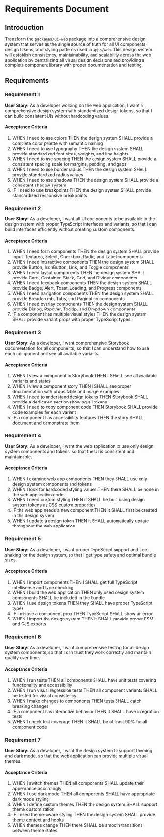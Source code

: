 # Requirements Document

## Introduction

Transform the `packages/ui-web` package into a comprehensive design system that serves as the single source of truth for all UI components, design tokens, and styling patterns used in `apps/web`. This design system will establish consistency, maintainability, and scalability across the web application by centralizing all visual design decisions and providing a complete component library with proper documentation and testing.

## Requirements

### Requirement 1

**User Story:** As a developer working on the web application, I want a comprehensive design system with standardized design tokens, so that I can build consistent UIs without hardcoding values.

#### Acceptance Criteria

1. WHEN I need to use colors THEN the design system SHALL provide a complete color palette with semantic naming
2. WHEN I need to use typography THEN the design system SHALL provide standardized font sizes, weights, and line heights
3. WHEN I need to use spacing THEN the design system SHALL provide a consistent spacing scale for margins, padding, and gaps
4. WHEN I need to use border radius THEN the design system SHALL provide standardized radius values
5. WHEN I need to use shadows THEN the design system SHALL provide a consistent shadow system
6. IF I need to use breakpoints THEN the design system SHALL provide standardized responsive breakpoints

### Requirement 2

**User Story:** As a developer, I want all UI components to be available in the design system with proper TypeScript interfaces and variants, so that I can build interfaces efficiently without creating custom components.

#### Acceptance Criteria

1. WHEN I need form components THEN the design system SHALL provide Input, Textarea, Select, Checkbox, Radio, and Label components
2. WHEN I need interactive components THEN the design system SHALL provide Button, IconButton, Link, and Toggle components
3. WHEN I need layout components THEN the design system SHALL provide Card, Container, Stack, Grid, and Divider components
4. WHEN I need feedback components THEN the design system SHALL provide Badge, Alert, Toast, Loading, and Progress components
5. WHEN I need navigation components THEN the design system SHALL provide Breadcrumb, Tabs, and Pagination components
6. WHEN I need overlay components THEN the design system SHALL provide Dialog, Popover, Tooltip, and Dropdown components
7. IF a component has multiple visual styles THEN the design system SHALL provide variant props with proper TypeScript types

### Requirement 3

**User Story:** As a developer, I want comprehensive Storybook documentation for all components, so that I can understand how to use each component and see all available variants.

#### Acceptance Criteria

1. WHEN I view a component in Storybook THEN I SHALL see all available variants and states
2. WHEN I view a component story THEN I SHALL see proper documentation with props table and usage examples
3. WHEN I need to understand design tokens THEN Storybook SHALL provide a dedicated section showing all tokens
4. WHEN I need to copy component code THEN Storybook SHALL provide code examples for each variant
5. IF a component has accessibility features THEN the story SHALL document and demonstrate them

### Requirement 4

**User Story:** As a developer, I want the web application to use only design system components and tokens, so that the UI is consistent and maintainable.

#### Acceptance Criteria

1. WHEN I examine web app components THEN they SHALL use only design system components and tokens
2. WHEN I look for hardcoded styling values THEN there SHALL be none in the web application code
3. WHEN I need custom styling THEN it SHALL be built using design system tokens as CSS custom properties
4. IF the web app needs a new component THEN it SHALL first be created in the design system
5. WHEN I update a design token THEN it SHALL automatically update throughout the web application

### Requirement 5

**User Story:** As a developer, I want proper TypeScript support and tree-shaking for the design system, so that I get type safety and optimal bundle sizes.

#### Acceptance Criteria

1. WHEN I import components THEN I SHALL get full TypeScript intellisense and type checking
2. WHEN I build the web application THEN only used design system components SHALL be included in the bundle
3. WHEN I use design tokens THEN they SHALL have proper TypeScript types
4. IF I misuse a component prop THEN TypeScript SHALL show an error
5. WHEN I import the design system THEN it SHALL provide proper ESM and CJS exports

### Requirement 6

**User Story:** As a developer, I want comprehensive testing for all design system components, so that I can trust they work correctly and maintain quality over time.

#### Acceptance Criteria

1. WHEN I run tests THEN all components SHALL have unit tests covering functionality and accessibility
2. WHEN I run visual regression tests THEN all component variants SHALL be tested for visual consistency
3. WHEN I make changes to components THEN tests SHALL catch breaking changes
4. IF a component has interactive behavior THEN it SHALL have integration tests
5. WHEN I check test coverage THEN it SHALL be at least 90% for all component code

### Requirement 7

**User Story:** As a developer, I want the design system to support theming and dark mode, so that the web application can provide multiple visual themes.

#### Acceptance Criteria

1. WHEN I switch themes THEN all components SHALL update their appearance accordingly
2. WHEN I use dark mode THEN all components SHALL have appropriate dark mode styling
3. WHEN I define custom themes THEN the design system SHALL support theme customization
4. IF I need theme-aware styling THEN the design system SHALL provide theme context and hooks
5. WHEN themes change THEN there SHALL be smooth transitions between theme states
